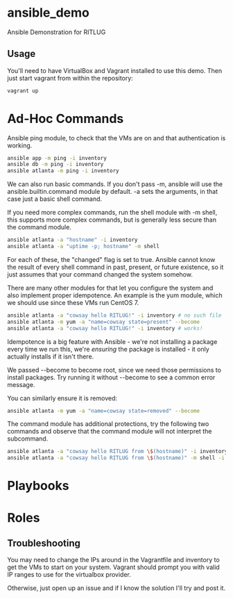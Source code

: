# ansible_demo
Ansible Demonstration for RITLUG


## Usage

You'll need to have VirtualBox and Vagrant installed to use this demo. Then just start vagrant from within the repository:

```bash
vagrant up
```

# Ad-Hoc Commands

Ansible ping module, to check that the VMs are on and that authentication is working.

```bash
ansible app -m ping -i inventory
ansible db -m ping -i inventory
ansible atlanta -m ping -i inventory

```

We can also run basic commands. If you don't pass -m, ansible will use the ansible.builtin.command module by default. -a sets the arguments, in that case just a basic shell command.

If you need more complex commands, run the shell module with -m shell, this supports more complex commands, but is generally less secure than the command module.

```bash
ansible atlanta -a "hostname" -i inventory
ansible atlanta -a "uptime -p; hostname" -m shell
```

For each of these, the "changed" flag is set to true. Ansible cannot know the result of every shell command in past, present, or future existence, so it just assumes that your command changed the system somehow.

There are many other modules for that let you configure the system and also implement proper idempotence. An example is the yum module, which we should use since these VMs run CentOS 7.

```bash
ansible atlanta -a "cowsay hello RITLUG!" -i inventory # no such file
ansible atlanta -m yum -a "name=cowsay state=present" --become
ansible atlanta -a "cowsay hello RITLUG!" -i inventory # works!
```
Idempotence is a big feature with Ansible - we're not installing a package every time we run this, we're *ensuring* the package is installed - it only actually installs if it isn't there.

We passed --become to become root, since we need those permissions to install packages. Try running it without --become to see a common error message.

You can similarly ensure it is removed:

```bash
ansible atlanta -m yum -a "name=cowsay state=removed" --become
```

The command module has additional protections, try the following two commands and observe that the command module will not interpret the subcommand.

```bash
ansible atlanta -a "cowsay hello RITLUG from \$(hostname)" -i inventory 
ansible atlanta -a "cowsay hello RITLUG from \$(hostname)" -m shell -i inventory 
```

# Playbooks

# Roles

## Troubleshooting

You may need to change the IPs around in the Vagrantfile and inventory to get the VMs to start on your system. Vagrant should prompt you with valid IP ranges to use for the virtualbox provider.

Otherwise, just open up an issue and if I know the solution I'll try and post it.

